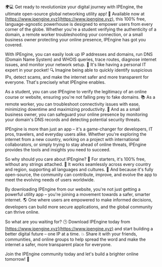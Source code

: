 🌍💻 Get ready to revolutionize your digital journey with IPEngine, the ultimate open-source global networking utility app! 🚀 Available now at [https://www.ipengine.xyz](https://www.ipengine.xyz), this 100% free, language-agnostic powerhouse is designed to empower users from every corner of the globe. Whether you're a student verifying the authenticity of a domain, a remote worker troubleshooting your connection, or a small business owner protecting your online presence, IPEngine has got you covered.

With IPEngine, you can easily look up IP addresses and domains, run DNS (Domain Name System) and WHOIS queries, trace routes, diagnose internet issues, and monitor your network setup. 📡 It's like having a personal IT expert in your pocket! 🔍 Imagine being able to quickly identify suspicious IPs, detect scams, and make the internet safer and more transparent for everyone. That's precisely what IPEngine enables.

As a student, you can use IPEngine to verify the legitimacy of an online course or website, ensuring you're not falling prey to fake domains. 📚 As a remote worker, you can troubleshoot connectivity issues with ease, minimizing downtime and maximizing productivity. 💼 And as a small business owner, you can safeguard your online presence by monitoring your domain's DNS records and detecting potential security threats.

IPEngine is more than just an app – it's a game-changer for developers, IT pros, travelers, and everyday users alike. Whether you're exploring the internet from a new country, working on a project with international collaborators, or simply trying to stay ahead of online threats, IPEngine provides the tools and insights you need to succeed.

So why should you care about IPEngine? 🤔 For starters, it's 100% free, without any strings attached. 🎁 It works seamlessly across every country and region, supporting all languages and cultures. 💪 And because it's fully open-source, the community can contribute, improve, and evolve the app to meet the evolving needs of users worldwide.

By downloading IPEngine from our website, you're not just getting a powerful utility app – you're joining a movement towards a safer, smarter internet. 🌎 One where users are empowered to make informed decisions, developers can build more secure applications, and the global community can thrive online.

So what are you waiting for? 🕒️ Download IPEngine today from [https://www.ipengine.xyz](https://www.ipengine.xyz) and start building a better digital future – one IP at a time. 💥 Share it with your friends, communities, and online groups to help spread the word and make the internet a safer, more transparent place for everyone.

Join the IPEngine community today and let's build a brighter online tomorrow! 🌟
